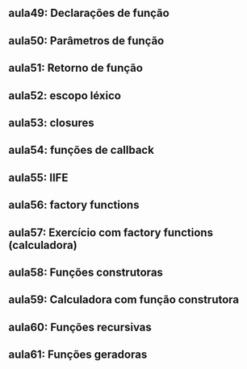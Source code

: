 ## aula49: Declarações de função
## aula50: Parâmetros de função
## aula51: Retorno de função
## aula52: escopo léxico
## aula53: closures
## aula54: funções de callback
## aula55: IIFE
## aula56: factory functions
## aula57: Exercício com factory functions (calculadora)
## aula58: Funções construtoras
## aula59: Calculadora com função construtora
## aula60: Funções recursivas
## aula61: Funções geradoras